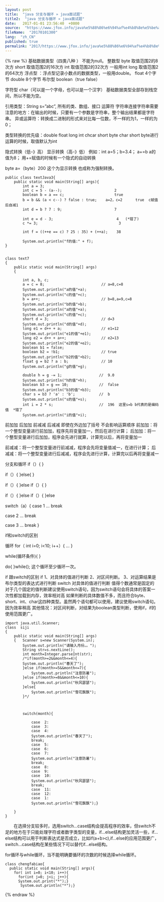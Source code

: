 ```yaml
---
layout: post
title:  "java 分支与循环 » java面试题"
title2:  "java 分支与循环 » java面试题"
date:   2017-01-01 23:56:40  +0800
source:  "https://www.jfox.info/java%e5%88%86%e6%94%af%e4%b8%8e%e5%be%aa%e7%8e%af.html"
fileName:  "20170101300"
lang:  "zh_CN"
published: true
permalink: "2017/https://www.jfox.info/java%e5%88%86%e6%94%af%e4%b8%8e%e5%be%aa%e7%8e%af.html"
---
```

{% raw %}
基础数据类型（四类八种 ） 不能为null。
整数型 byte 取值范围2的8次方
short 取值范围2的16次方
int 取值范围2的32次方 一般用int
long 取值范围2的64次方
浮点型 ：浮点型记录小数点的数据类型，一般用double。
float 4个字节 
double 8个字节
布尔型 
boolean（true false）

 字符型
char（可以是一个字母，也可以是一个汉字）
基础数据类型全部存到栈空间，所以不能为空。

引用类型：String s=”abc”,
所有的类、数组、接口
运算符 字符串连接字符串需要注意的地方：在输出的时候，只要有一个参数是字符串，整个输出结果都是字符串。 
异或运算符：转换成二进制的形式来对比每一位数，不一样的为1，一样的为0；

类型转换的优先级：double float long int chcar short byte
char short byte进行运算的时候，取值默认为int

 隐式转换（低–》高） 显示转换（高–》低）
例如：int a=5；b=3.4；
a+=b a的值为8； 用+=赋值的时候有一个隐式的自动转换

 byte a=（byte）200 这个为显示转换 也成称为强制转换。

    public class textJava3{
        public static void main(String[] args){
            int a = 3;
    		int c = 5 - (a--);                        2
    		boolean b = a == c;                       true
    		b = b && (a < c--) ? false : true;    a=2，c=2      true  c赋值后自减1
    		int d = b ? 7 : 9;                        7
    
    		int e = d - 3;                             4   (*错了)
    		c *= 3;                                     3
    		
    		int f = ((++e == c) ? 25 : 35) + (++a);    38
    
    		System.out.println("f的值:" + f);
    }
    

    class text7 
    {
    	public static void main(String[] args) 
    	{
    		
    		int a, b, c;
    		a = c = 8;                          // a=8,c=8
    		System.out.println("a的值"+a);
    		System.out.println("c的值"+c);
    		b = a++;                            // b=8,a=9,c=8
    		System.out.println("b的值"+b);
    		System.out.println("a的值"+a);
    		System.out.println("c的值"+c);
    		short d = 3;                        // d=3
    		System.out.println("d的值"+d);
    		long e1 = d++ + a;                  // e1=12
    		System.out.println("e1的值"+e1);
    		long e2 = d++ + a++;                // e2=13
    		System.out.println("e2的值"+e2);
    		boolean b1 = false;
    		boolean b2 = !b1;                   // true
    		System.out.println("b2的值"+b2);
    		float g = b2 ? a : b;               // 10
    		System.out.println("g的值"+g);
    
    		double h = g -= 1;                 //  9.0
    		System.out.println("h的值"+h);
    		boolean b3 = g == 10;              //  false
    		System.out.println("b3的值"+b3);
    		char s = b3 ? 'a' : 'b';           //  b
    		System.out.println("s的值"+s);
    		int i = 2 * s;                     //  196  这里s=b b代表的是编码值  *错了
    		System.out.println("i的值"+i);
    

前加加 后加加 前减减 后减减 即使在外边加了括号 不会影响运算顺序 
前加加：将一个整型变量进行前加加，程序先将变量加一，然后在进行计算；
后加加：将一个整型变量进行后加加，程序会先进行就算，计算完以后，再将变量加一

前减减：将一个整型变量进行前减减，程序会先将变量值减一，在进行计算；
后减减：将一个整型变量进行后减减，程序会先进行计算，计算完以后再将变量减一

 分支和循环
if（）{
}

 if（）{
}else{
}

 if（）{
}else if（）{
}

 if（）{
}else if（）{
}else

 switch（a）{
case 1
…
break

 case 2
…
break

 case 3
…
break
}

 if和switch的区别

循环
for（ int i=0; i<10; i++）{
…
}

 while(循环条件){
}

 do{
}while(); 这个循环至少循环一次。

if 跟switch的区别
if 
1、对具体的值进行判断
2、对区间判断。
3、对运算结果是布尔类型的表达式进行判断
switch 
对具体的值进行判断
值得个数通常是固定的
对于几个固定的值判断建议使用switch语句，因为switch语句会将具体的答案一次性都加载到内存，效率相对高
如果判断的具体数值不多，而且符合byte、short、int、char这四种类型。虽然两个语句都可以使用，建议使用switch语句。因为效率稍高
其他情况：对区间判断，对结果为boolean类型判断，使用if，if的使用范围更广。

    import java.util.Scanner;
    class  siji
    {
    	public static void main(String[] args) 
    	{   Scanner s=new Scanner(System.in);
    	    System.out.println("请输入月份。。");
    		String str=s.nextLine();
    		int month=Integer.parseInt(str);
    		/*if(month>=2&&month<=4){
    		System.out.println("春天了");
    		}else if(month>=5&&month<=7){
    			System.out.println("注意防暑");
    		}else if(month>=8&&month<=10){
    			System.out.println("秋风瑟瑟");
    		}else{
    			System.out.println("雪花飘飘");
    		}*/
    
    
    
    		switch(month){
    		   
    			case  2:
    			case  3:
                case  4:
    			System.out.println("春天了");
    			break;
    			case  5:
    			case  6:
                case  7:
    			System.out.println("注意防暑");
    			break;
    			case  8:
    			case  9:
                case  10:
    			System.out.println("秋风瑟瑟");
    			break;
    			case  11:
    			case  12:
                case  1:
    			System.out.println("雪花飘飘");}
    		
    	}
    }
    

　　在选择分支较多时，选用switch…case结构会提高程序的效率，但switch不足的地方在于只能处理字符或者数字类型的变量，if…else结构更加灵活一些，if…else结构可以用于判断表达式是否成立，比如if(a+b>c),if…else的应用范围更广，switch…case结构在某些情况下可以替代if…else结构。

for循环与while循环，当不能明确要循环的次数的时候选择while循环。

    class chengfabiao{
      public static void main(String[] args){
        for( int i=0; i<10; i++){
    	  for(int j=0; j<i; j++){
    	  System.out.print("*");}
    	   System.out.println("*");}
{% endraw %}

